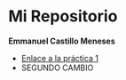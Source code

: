 # Mi Repositorio

**Emmanuel Castillo Meneses**

- [Enlace a la práctica 1](practica-1.md)
- SEGUNDO CAMBIO
